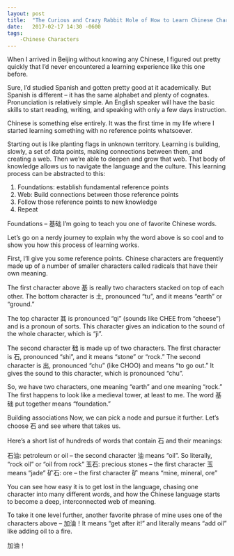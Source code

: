 ```yaml
---
layout: post
title:  "The Curious and Crazy Rabbit Hole of How to Learn Chinese Characters"
date:   2017-02-17 14:30 -0600
tags:
    -Chinese Characters
---
```


When I arrived in Beijing without knowing any Chinese, I figured out pretty quickly that I’d never encountered a learning experience like this one before.

Sure, I’d studied Spanish and gotten pretty good at it academically. But Spanish is different – it has the same alphabet and plenty of cognates. Pronunciation is relatively simple. An English speaker will have the basic skills to start reading, writing, and speaking with only a few days instruction.

Chinese is something else entirely. It was the first time in my life where I started learning something with no reference points whatsoever.

Starting out is like planting flags in unknown territory. Learning is building, slowly, a set of data points, making connections between them, and creating a web. Then we’re able to deepen and grow that web. That body of knowledge allows us to navigate the language and the culture. This learning process can be abstracted to this:

1.    Foundations: establish fundamental reference points
2.    Web: Build connections between those reference points
3.    Follow those reference points to new knowledge
4.    Repeat

Foundations – 基础
I’m going to teach you one of favorite Chinese words.

Let’s go on a nerdy journey to explain why the word above is so cool and to show you how this process of learning works.

First, I’ll give you some reference points. Chinese characters are frequently made up of a number of smaller characters called radicals that have their own meaning.

The first character above 基 is really two characters stacked on top of each other. The bottom character is 土, pronounced “tu”, and it means “earth” or “ground.”

The top character 其 is pronounced “qi” (sounds like CHEE from “cheese”) and is a pronoun of sorts. This character gives an indication to the sound of the whole character, which is “ji”.

The second character 础 is made up of two characters. The first character is 石, pronounced “shi”, and it means “stone” or “rock.” The second character is 出, pronounced “chu” (like CHOO) and means “to go out.” It gives the sound to this character, which is pronounced “chu”.

So, we have two characters, one meaning “earth” and one meaning “rock.” The first happens to look like a medieval tower, at least to me. The word 基础 put together means “foundation.”

Building associations
Now, we can pick a node and pursue it further. Let’s choose 石 and see where that takes us.

Here’s a short list of hundreds of words that contain 石 and their meanings:

石油: petroleum or oil – the second character 油 means “oil”. So literally, “rock oil” or “oil from rock”
玉石: precious stones – the first character 玉 means “jade”
矿石: ore – the first character 矿 means “mine, mineral, ore”

You can see how easy it is to get lost in the language, chasing one character into many different words, and how the Chinese language starts to become a deep, interconnected web of meaning.

To take it one level further, another favorite phrase of mine uses one of the characters above – 加油！It means “get after it!” and literally means “add oil” like adding oil to a fire.

加油！
